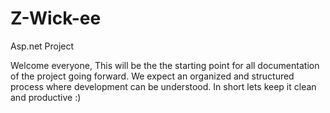 Z-Wick-ee
=========

Asp.net Project 

Welcome everyone, This will be the the starting point for all documentation of the project going forward. We expect an organized and structured
process where development can be understood. In short lets keep it clean and productive :)